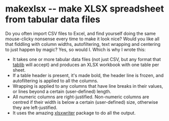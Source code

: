 # makexlsx \-- make XLSX spreadsheet from tabular data files

Do you often import CSV files to Excel, and find yourself doing the same
mouse-clicky nonsense every time to make it look nice? Would you like
all that fiddling with column widths, autofiltering, text wrapping and
centering to just happen by magic? Yes, so would I. Which is why I wrote
this:

-   It takes one or more tabular data files (not just CSV, but any
    format that [tablib](https://pypi.org/project/tablib) will accept)
    and produces an XLSX workbook with one table per sheet.
-   If a table header is present, it\'s made bold, the header line is
    frozen, and autofiltering is applied to all the columns.
-   Wrapping is applied to any columns that have line breaks in their
    values, or lines beyond a certain (user-defined) length.
-   All numeric columns are right-justified. Non-numeric columns are
    centred if their width is below a certain (user-defined) size,
    otherwise they are left-justified.
-   It uses the amazing
    [xlsxwriter](https://pypi.org/project/XlsxWriter) package to do all
    the output.
